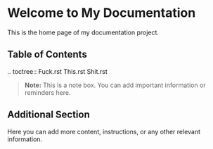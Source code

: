# Welcome to My Documentation

This is the home page of my documentation project.

## Table of Contents
.. toctree::
   Fuck.rst
   This.rst
   Shit.rst

> **Note:** This is a note box. You can add important information or reminders here.

## Additional Section

Here you can add more content, instructions, or any other relevant information.
